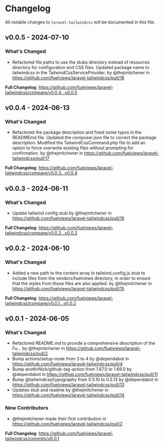 # Changelog

All notable changes to `laravel-tailwindcss` will be documented in this file.

## v0.0.5 - 2024-07-10

### What's Changed

* Refactored file paths to use the stubs directory instead of resources directory for configuration and CSS files. Updated package name to tailwindcss in the TailwindCssServiceProvider. by @thejmitchener in https://github.com/fuelviews/laravel-tailwindcss/pull/18

**Full Changelog**: https://github.com/fuelviews/laravel-tailwindcss/compare/v0.0.4...v0.0.5

## v0.0.4 - 2024-06-13

### What's Changed

* Refactored the package description and fixed some typos in the READMEmd file. Updated the composer.json file to correct the package description. Modified the TailwindCssCommand.php file to add an option to force overwrite existing files without prompting for confirmation. by @thejmitchener in https://github.com/fuelviews/laravel-tailwindcss/pull/17

**Full Changelog**: https://github.com/fuelviews/laravel-tailwindcss/compare/v0.0.3...v0.0.4

## v0.0.3 - 2024-06-11

### What's Changed

* Update tailwind config stub by @thejmitchener in https://github.com/fuelviews/laravel-tailwindcss/pull/16

**Full Changelog**: https://github.com/fuelviews/laravel-tailwindcss/compare/v0.0.2...v0.0.3

## v0.0.2 - 2024-06-10

### What's Changed

* Added a new path to the content array in tailwind.config.js.stub to include files from the vendors/fuelviews directory, in order to ensure that the styles from those files are also applied. by @thejmitchener in https://github.com/fuelviews/laravel-tailwindcss/pull/15

**Full Changelog**: https://github.com/fuelviews/laravel-tailwindcss/compare/v0.0.1...v0.0.2

## v0.0.1 - 2024-06-05

### What's Changed

* Refactored README.md to provide a comprehensive description of the Fu… by @thejmitchener in https://github.com/fuelviews/laravel-tailwindcss/pull/2
* Bump actions/setup-node from 3 to 4 by @dependabot in https://github.com/fuelviews/laravel-tailwindcss/pull/4
* Bump anothrNick/github-tag-action from 1.67.0 to 1.69.0 by @dependabot in https://github.com/fuelviews/laravel-tailwindcss/pull/11
* Bump @tailwindcss/typography from 0.5.10 to 0.5.13 by @dependabot in https://github.com/fuelviews/laravel-tailwindcss/pull/13
* Updates stub and readme by @thejmitchener in https://github.com/fuelviews/laravel-tailwindcss/pull/14

### New Contributors

* @thejmitchener made their first contribution in https://github.com/fuelviews/laravel-tailwindcss/pull/2

**Full Changelog**: https://github.com/fuelviews/laravel-tailwindcss/commits/v0.0.1
